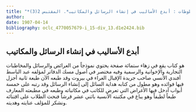 ```yaml
---
title: "*مطبوعات ومخطوطات : أبدع الأساليب في إنشاء الرسائل والمكاتيب*. المقتبس 2(3)"
author: 
date: 1907-04-14
bibliography: oclc_4770057679-i_15-div_13.d1e2424.bib
---
```




##  أبدع الأساليب في إنشاء الرسائل والمكاتيب 


 هو كتاب يقع في زهاء  ستمائة  صفحة يحتوي نموذجاً من العرائض والرسائل والمخاطبات التجارية والإخوانية والرسمية وفيه مختصر في أصول مسك الدفاتر لمؤلفه عبد الباسط أفندي الأنسي صاحب جريدة الإقبال الغراء في بيروت وقد طبعه الآن طبعة ثانية أجزل فيها فوائده وهو مطول من كتابه هداية السائل إلى إنشاء الرسائل وقد رتبه على  خمسة  أبواب أدخل فيها الأغراض التي تعرض للكاتب في مكاتباته وطبعه في مطبعته المعارف طبعاً لطيفاً وهو يباع في مكتبته الأنسية باثني  عشر  قرشاً فنحث الطلاب على اقتنائه ونشكر للمؤلف عنايته وهديته. 
